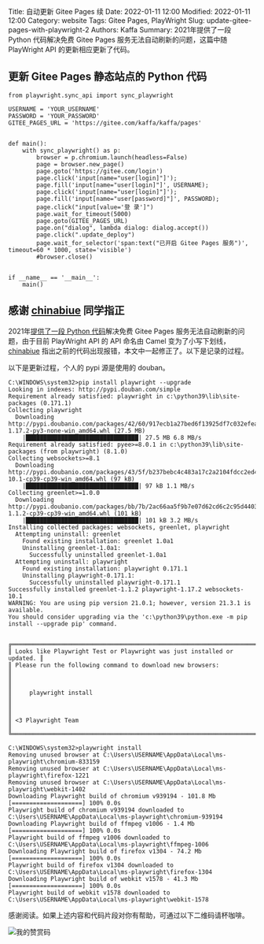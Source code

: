Title: 自动更新 Gitee Pages 续
Date: 2022-01-11 12:00
Modified: 2022-01-11 12:00
Category: website
Tags: Gitee Pages, PlayWright
Slug: update-gitee-pages-with-playwright-2
Authors: Kaffa
Summary: 2021年提供了一段 Python 代码解决免费 Gitee Pages 服务无法自动刷新的问题，这篇中随 PlayWright API 的更新相应更新了代码。


## 更新 Gitee Pages 静态站点的 Python 代码

    from playwright.sync_api import sync_playwright

    USERNAME = 'YOUR_USERNAME'
    PASSWORD = 'YOUR_PASSWORD'
    GITEE_PAGES_URL = 'https://gitee.com/kaffa/kaffa/pages'


    def main():
        with sync_playwright() as p:
            browser = p.chromium.launch(headless=False)
            page = browser.new_page()
            page.goto('https://gitee.com/login')
            page.click('input[name="user[login]"]');
            page.fill('input[name="user[login]"]', USERNAME);
            page.click('input[name="user[login]"]');
            page.fill('input[name="user[password]"]', PASSWORD);
            page.click("input[value='登 录']")
            page.wait_for_timeout(5000)
            page.goto(GITEE_PAGES_URL)
            page.on("dialog", lambda dialog: dialog.accept())
            page.click(".update_deploy")
            page.wait_for_selector('span:text("已开启 Gitee Pages 服务")', timeout=60 * 1000, state='visible')
            #browser.close()


    if __name__ == '__main__':
        main()


## 感谢 [chinabiue][2] 同学指正

2021年[提供了一段 Python 代码][3]解决免费 Gitee Pages 服务无法自动刷新的问题，由于目前 PlayWright API 的 API 命名由 Camel 变为了小写下划线，[chinabiue][2] 指出之前的代码出现报错，本文中一起修正了。以下是记录的过程。


以下是更新过程，个人的 pypi 源是使用的 douban。


    C:\WINDOWS\system32>pip install playwright --upgrade
    Looking in indexes: http://pypi.douban.com/simple
    Requirement already satisfied: playwright in c:\python39\lib\site-packages (0.171.1)
    Collecting playwright
      Downloading http://pypi.doubanio.com/packages/42/60/917ecb1a27bed6f13925df7c032efea2bba5e1e6b848812273dc2d361636/playwright-1.17.2-py3-none-win_amd64.whl (27.5 MB)
        |████████████████████████████████| 27.5 MB 6.8 MB/s
    Requirement already satisfied: pyee>=8.0.1 in c:\python39\lib\site-packages (from playwright) (8.1.0)
    Collecting websockets>=8.1
      Downloading http://pypi.doubanio.com/packages/43/5f/b237bebc4c483a17c2a2104fdcc2ed4322ac7fcb067917714b366480ce56/websockets-10.1-cp39-cp39-win_amd64.whl (97 kB)
        |████████████████████████████████| 97 kB 1.1 MB/s
    Collecting greenlet>=1.0.0
      Downloading http://pypi.doubanio.com/packages/bb/7b/2ac66aa5f9b7e07d62cd6c2c95d44036b609bda80e8739202e3551ee7bf3/greenlet-1.1.2-cp39-cp39-win_amd64.whl (101 kB)
        |████████████████████████████████| 101 kB 3.2 MB/s
    Installing collected packages: websockets, greenlet, playwright
      Attempting uninstall: greenlet
        Found existing installation: greenlet 1.0a1
        Uninstalling greenlet-1.0a1:
          Successfully uninstalled greenlet-1.0a1
      Attempting uninstall: playwright
        Found existing installation: playwright 0.171.1
        Uninstalling playwright-0.171.1:
          Successfully uninstalled playwright-0.171.1
    Successfully installed greenlet-1.1.2 playwright-1.17.2 websockets-10.1
    WARNING: You are using pip version 21.0.1; however, version 21.3.1 is available.
    You should consider upgrading via the 'c:\python39\python.exe -m pip install --upgrade pip' command.


    ╔═════════════════════════════════════════════════════════════════════════╗
    ║ Looks like Playwright Test or Playwright was just installed or updated. ║
    ║ Please run the following command to download new browsers:              ║
    ║                                                                         ║
    ║     playwright install                                                  ║
    ║                                                                         ║
    ║ <3 Playwright Team                                                      ║
    ╚═════════════════════════════════════════════════════════════════════════╝

    C:\WINDOWS\system32>playwright install
    Removing unused browser at C:\Users\USERNAME\AppData\Local\ms-playwright\chromium-833159
    Removing unused browser at C:\Users\USERNAME\AppData\Local\ms-playwright\firefox-1221
    Removing unused browser at C:\Users\USERNAME\AppData\Local\ms-playwright\webkit-1402
    Downloading Playwright build of chromium v939194 - 101.8 Mb [====================] 100% 0.0s
    Playwright build of chromium v939194 downloaded to C:\Users\USERNAME\AppData\Local\ms-playwright\chromium-939194
    Downloading Playwright build of ffmpeg v1006 - 1.4 Mb [====================] 100% 0.0s
    Playwright build of ffmpeg v1006 downloaded to C:\Users\USERNAME\AppData\Local\ms-playwright\ffmpeg-1006
    Downloading Playwright build of firefox v1304 - 74.2 Mb [====================] 100% 0.0s
    Playwright build of firefox v1304 downloaded to C:\Users\USERNAME\AppData\Local\ms-playwright\firefox-1304
    Downloading Playwright build of webkit v1578 - 41.3 Mb [====================] 100% 0.0s
    Playwright build of webkit v1578 downloaded to C:\Users\USERNAME\AppData\Local\ms-playwright\webkit-1578


感谢阅读。如果上述内容和代码片段对你有帮助，可通过以下二维码请杯咖啡。

![我的赞赏码](https://kaffa.im/static/img/reward.png "我的赞赏码")


[1]: https://kaffa.im/static/img/reward.png
[2]: https://github.com/chinabiue
[3]: https://kaffa.im/update-gitee-pages-with-playwright.html
